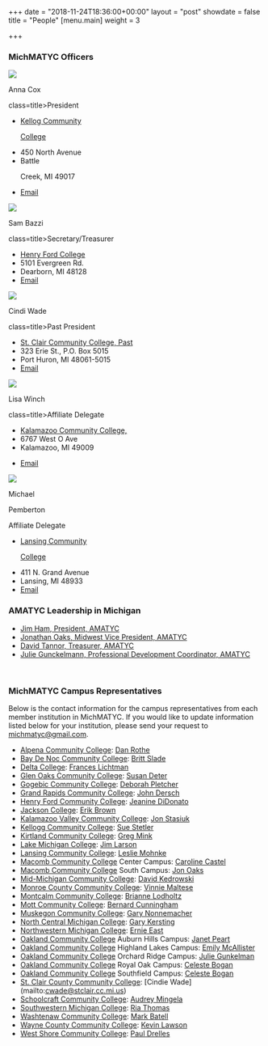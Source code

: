 +++
date = "2018-11-24T18:36:00+00:00"
layout = "post"
showdate = false
title = "People"
[menu.main]
weight = 3

+++
### MichMATYC Officers

<div class=leadership-wrap>

<div class=leadership-card>

<div class=leadership-card-head><img class=leadership src=/uploads/placeholder.png> <p class=name>Anna Cox<p

class=title>President</div>

<div class=contact-wrap>

<ul class=fa-ul>

<li><i class="fa-li fa fas fa-home"></i><a href="http://www.kellogg.edu/" target=_blank> Kellog Community

 College</a>

<li><i class="fa-li fa-address-card far"></i>450 North Avenue<li><i class="fa-li fa-address-card far"></i>Battle

 Creek, MI 49017<li><i class="fa-li fa fas fa-envelope"></i><a href="mailto:coxa@kellogg.edu?Subject=MichMATYC">Email</a>

</ul>

</div>

</div>

<div class=leadership-card>

<div class=leadership-card-head><img class=leadership src=/uploads/placeholder.png> <p class=name>Sam Bazzi<p

class=title>Secretary/Treasurer</div>

<div class=contact-wrap>

<ul class=fa-ul>

<li><i class="fa-li fa fas fa-home"></i><a href="https://www.hfcc.edu/" target=_blank> Henry Ford College</a>

<li><i class="fa-li fa-address-card far"></i>5101 Evergreen Rd.<li><i class="fa-li fa-address-card far"></i>Dearborn, MI 48128

<li><i class="fa-li fa fas fa-envelope"></i><a href="mailto:sbazzi@hfcc.edu?Subject=MichMATYC">Email</a>

</ul>

</div>

</div>

<div class=leadership-card>

<div class=leadership-card-head><img class=leadership src=/uploads/placeholder.png> <p class=name>Cindi Wade<p

class=title>Past President</div>

<div class=contact-wrap>

<ul class=fa-ul>

<li><i class="fa-li fa fas fa-home"></i><a href="https://www.sc4.edu/" target=_blank> St. Clair Community College, Past</a>

<li><i class="fa-li fa-address-card far"></i>323 Erie St., P.O. Box 5015<li><i class="fa-li fa-address-card far"></i>Port Huron, MI 48061-5015

<li><i class="fa-li fa fas fa-envelope"></i><a href="mailto:cwade@sc4.edu?Subject=MichMATYC">Email</a>

</ul>

</div>

</div>

<div class=leadership-card>

<div class=leadership-card-head><img class=leadership src=/uploads/placeholder.png> <p class=name>Lisa Winch<p

class=title>Affiliate Delegate</div>

<div class=contact-wrap>

<ul class=fa-ul>

<li><i class="fa-li fa fas fa-home"></i><a href= "https://www.kvcc.edu/" target=_blank> Kalamazoo Community College, </a>

<li><i class="fa-li fa-address-card far"></i>6767 West O Ave<li><i class="fa-li fa-address-card far"></i>Kalamazoo, MI 49009<li>

<i class="fa-li fa fas fa-envelope"></i><a href="mailto:lwinch@kvcc.edu?Subject=MichMATYC">Email</a>

</ul>

</div>

</div>

<div class=leadership-card>

<div class=leadership-card-head><img class=leadership src=/uploads/placeholder.png> <p class=name>Michael </p> <p class=name style="margin-top:0;">Pemberton</p>

<p class=title>Affiliate Delegate</div>

<div class=contact-wrap>

<ul class=fa-ul>

<li><i class="fa-li fa fas fa-home"></i><a href= "https://www.lcc.edu/" target=_blank> Lansing Community

 College</a>

<li><i class="fa-li fa-address-card far"></i>411 N. Grand Avenue<li><i class="fa-li fa-address-card far"></i>Lansing, MI 48933

<li><i class="fa-li fa fas fa-envelope"></i><a href="mailto:pembertm@lcc.edu?Subject=MichMATYC">Email</a>

</ul>

</div>

</div>

</div>

### AMATYC Leadership in Michigan

* [Jim Ham, President, AMATYC](mailto:jaham1729@gmail.com)
* [Jonathan Oaks, Midwest Vice President, AMATYC](mailto:oaksj@macomb.edu)
* [David Tannor, Treasurer, AMATYC](mailto:davetannor@gmail.com)
* [Julie Gunckelmann, Professional Development Coordinator, AMATYC](mailto:jagunkel@oaklandcc.edu)

<br/>

### MichMATYC Campus Representatives

Below is the contact information for the campus representatives from each member institution in MichMATYC. If you would like to update information listed below for your institution, please send your request to [michmatyc@gmail.com](mailto:michmatyc@gmail.com).

* [Alpena Community College](http://www.alpenacc.edu/): [Dan Rothe](mailto:rothed@alpenacc.edu)
* [Bay De Noc Community College](http://www.baycollege.edu/): [Britt Slade](mailto:sladeb@baycollege.edu)
* [Delta College](http://www.delta.edu/): [Frances Lichtman](mailto:franceslichtman@delta.edu)
* [Glen Oaks Community College](http://www.glenoaks.cc.mi.us/): [Susan Deter](mailto:sdeter@glenoaks.cc.mi.us)
* [Gogebic Community College](http://www.gogebic.cc.mi.us/): [Deborah Pletcher](mailto:Deb.Pletcher@gogebic.edu)
* [Grand Rapids Community College](http://www.grcc.edu/): [John Dersch](mailto:jdersch@grcc.edu)
* [Henry Ford Community College](http://www.henryford.cc.mi.us/): [Jeanine DiDonato](mailto:jdidonato@hfcc.edu)
* [Jackson College](http://www.jccmi.edu/): [Erik Brown](mailto:BrownErik@jccmi.edu)
* [Kalamazoo Valley Community College](http://www.kvcc.edu/): [Jon Stasiuk](mailto:jstasiuk@kvcc.edu)
* [Kellogg Community College](http://www.kellogg.edu/): [Sue Stetler](mailto:stetlers@kellogg.edu)
* [Kirtland Community College](http://www.kirtland.edu/): [Greg Mink](mailto:greg.mink@kirtland.edu)
* [Lake Michigan College](http://www.lakemichigancollege.edu/): [Jim Larson](mailto:larson@lakemichigancollege.edu)
* [Lansing Community College](http://www.lcc.edu/): [Leslie Mohnke](mailto:mohnkel@lcc.edu)
* [Macomb Community College](http://www.macomb.edu/) Center Campus: [Caroline Castel](mailto:castelc@macomb.edu)
* [Macomb Community College](http://www.macomb.edu/) South Campus: [Jon Oaks](mailto:oaksj@macomb.edu)
* [Mid-Michigan Community College](http://www.midmich.cc.mi.us/): [David Kedrowski](mailto:dkedrows@midmich.edudkedrows@midmich.edu)
* [Monroe County Community College](http://www.monroeccc.edu/): [Vinnie Maltese](mailto:vmaltese@monroeccc.edu)
* [Montcalm Community College](http://www.montcalm.edu/): [Brianne Lodholtz](mailto:briannel@montcalm.edu)
* [Mott Community College](http://www.mcc.edu/): [Bernard Cunningham](mailto:bernard.cunninghamp@mcc.edu)
* [Muskegon Community College](http://www.muskegon.cc.mi.us/): [Gary Nonnemacher](mailto:Gary.Nonnemacher@muskegoncc.edu)
* [North Central Michigan College](http://www.ncmc.cc.mi.us/): [Gary Kersting](mailto:gkers@ncmich.edu)
* [Northwestern Michigan College](http://www.nmc.edu/): [Ernie East](mailto:eeast@nmc.edu)
* [Oakland Community College](http://www.oaklandcc.edu/) Auburn Hills Campus: [Janet Peart](mailto:jepeart@oaklandcc.edu)
* [Oakland Community College](http://www.oaklandcc.edu/) Highland Lakes Campus: [Emily McAllister](mailto:ehmcalli@oaklandcc.edu "blocked::mailto:ehmcalli@oaklandcc.edu")
* [Oakland Community College](http://www.oaklandcc.edu/) Orchard Ridge Campus: [Julie Gunkelman](mailto:jagunkel@oaklandcc.edu) 
* [Oakland Community College](http://www.oaklandcc.edu/) Royal Oak Campus: [Celeste Bogan](mailto:clbogan@oaklandcc.edu)
* [Oakland Community College](http://www.oaklandcc.edu/) Southfield Campus: [Celeste Bogan](mailto:clbogan@oaklandcc.edu)
* [St. Clair County Community College](http://www.sc4.edu/): [Cindie Wade] (mailto:cwade@stclair.cc.mi.us)
* [Schoolcraft Community College](http://www.schoolcraft.edu/): [Audrey Mingela](mailto:amingela@schoolcraft.edu)
* [Southwestern Michigan College](http://www.swmich.edu/): [Ria Thomas](mailto:rthomas@swmich.edu)
* [Washtenaw Community College](http://www.washtenaw.cc.mi.us/): [Mark Batell](mailto:mfbatell@wccnet.org)
* [Wayne County Community College](http://www.wcccd.edu/): [Kevin Lawson](mailto:klawson1@wcccd.edu "blocked::mailto:klawson1@wcccd.edu")
* [West Shore Community College](http://www.westshore.edu/): [Paul Drelles](mailto:pgdrelles@westshore.edu)
